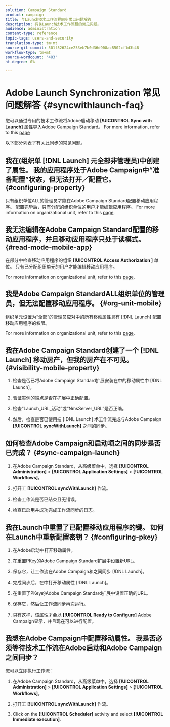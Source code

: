 ```yaml
---
solution: Campaign Standard
product: campaign
title: 与Launch技术工作流程同步常见问题解答
description: 有关Launch技术工作流程的常见问题。
audience: administration
content-type: reference
topic-tags: users-and-security
translation-type: tm+mt
source-git-commit: 501f52624ce253eb7b0d36d908ac8502cf1d3b48
workflow-type: tm+mt
source-wordcount: '483'
ht-degree: 0%

---
```



# Adobe Launch Synchronization 常见问题解答 {#syncwithlaunch-faq}

您可以通过专用的技术工作流将Adobe启动移动 **[!UICONTROL Sync with Launch]** 属性导入Adobe Campaign Standard。 For more information, refer to this [page](../../administration/using/technical-workflows.md)

以下部分列表了有关此同步的常见问题。

## 我在(组织单 [!DNL Launch] 元全部非管理员)中创建了属性。 我的应用程序处于Adobe Campaign中“准备配置”状态，但无法打开／配置它。 {#configuring-property}

只有组织单位ALL的管理员才能在Adobe Campaign Standard配置移动应用程序。 配置完毕后，只有分配的组织单位的用户才能编辑应用程序。 For more information on organizational unit, refer to this [page](../../administration/using/organizational-units.md).

## 我无法编辑在Adobe Campaign Standard配置的移动应用程序，并且移动应用程序只处于读模式。 {#read-mode-mobile-app}

在部分中检查移动应用程序的组织 **[!UICONTROL Access Authorization ]** 单位。 只有已分配组织单元的用户才能编辑移动应用程序。

For more information on organizational unit, refer to this [page](../../administration/using/organizational-units.md).

## 我是Adobe Campaign StandardALL组织单位的管理员，但无法配置移动应用程序。 {#org-unit-mobile}

组织单元设置为“全部”的管理员应对中的所有移动属性具有 [!DNL Launch] 配置移动应用程序的权限。

For more information on organizational unit, refer to this [page](../../administration/using/organizational-units.md).

## 我在Adobe Campaign Standard创建了一个 [!DNL Launch] 移动房产，但我的房产在不可见。 {#visibility-mobile-property}

1. 检查是否已将Adobe Campaign Standard扩展安装在中的移动属性中 [!DNL Launch]。

1. 验证实例的端点是否在扩展中正确配置。

1. 检查“Launch_URL_活动”或“NmsServer_URL”是否正确。

1. 然后，检查是否已使用技 [!DNL Launch] 术工作流完成与Adobe Campaign **[!UICONTROL syncWithLaunch]** 之间的同步。

## 如何检查Adobe Campaign和启动项之间的同步是否已完成？ {#sync-campaign-launch}

1. 在Adobe Campaign Standard，从高级菜单中，选择 **[!UICONTROL Administration]** > **[!UICONTROL Application Settings]** > **[!UICONTROL Workflows]**。

1. 打开工 **[!UICONTROL syncWithLaunch]** 作流。

1. 检查工作流是否已结束且无错误。

1. 检查已启用并成功完成工作流同步的日志。

## 我在Launch中重置了已配置移动应用程序的键。 如何在Launch中重新配置密钥？ {#configuring-pkey}

1. 在Adobe启动中打开移动属性。

1. 在重置PKey的Adobe Campaign Standard扩展中设置新URL。

1. 保存它，让工作流在Adobe Campaign和之间同步 [!DNL Launch]。

1. 完成同步后，在中打开移动属性 [!DNL Launch]。

1. 在重置了PKey的Adobe Campaign Standard扩展中设置正确的URL。

1. 保存它，然后让工作流同步再次运行。

1. 只有这样，该属性才会以 **[!UICONTROL Ready to Configure]** Adobe Campaign显示，并且现在可以进行配置。

## 我想在Adobe Campaign中配置移动属性。 我是否必须等待技术工作流在Adobe启动和Adobe Campaign之间同步？

您可以立即执行工作流：

1. 在Adobe Campaign Standard，从高级菜单中，选择 **[!UICONTROL Administration]** > **[!UICONTROL Application Settings]** > **[!UICONTROL Workflows]**。

1. 打开工 **[!UICONTROL syncWithLaunch]** 作流。

1. Click on the **[!UICONTROL Scheduler]** activity and select **[!UICONTROL Immediate execution]**.
